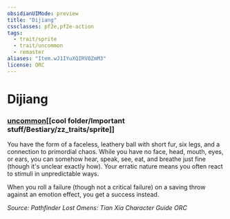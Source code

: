 ```yaml
---
obsidianUIMode: preview
title: "Dijiang"
cssclasses: pf2e,pf2e-action
tags:
  - trait/sprite
  - trait/uncommon
  - remaster
aliases: "Item.wJ1IYuXQIRV0ZmM3"
license: ORC
---
```

# Dijiang

### [uncommon](cool%20folder/Important%20stuff/Bestiary/zz_traits/uncommon.md "Uncommon Rarity Trait")[[cool folder/Important stuff/Bestiary/zz_traits/sprite]]






You have the form of a faceless, leathery ball with short fur, six legs, and a connection to primordial chaos. While you have no face, head, mouth, eyes, or ears, you can somehow hear, speak, see, eat, and breathe just fine (though it's unclear exactly how). Your erratic nature means you often react to stimuli in unpredictable ways.

When you roll a failure (though not a critical failure) on a saving throw against an emotion effect, you get a success instead.

*Source: Pathfinder Lost Omens: Tian Xia Character Guide*
*ORC*